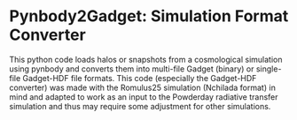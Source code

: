 # Pynbody2Gadget: Simulation Format Converter
This python code loads halos or snapshots from a cosmological simulation using pynbody and converts them into multi-file Gadget (binary) or single-file Gadget-HDF file formats. This code (especially the Gadget-HDF converter) was made with the Romulus25 simulation (Nchilada format) in mind and adapted to work as an input to the Powderday radiative transfer simulation and thus may require some adjustment for other simulations. 
